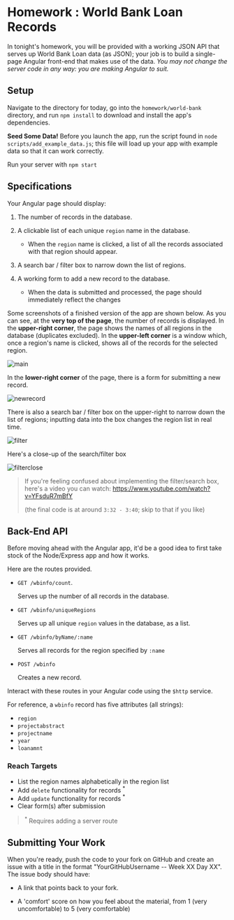 # Homework : World Bank Loan Records

  In tonight's homework, you will be provided with a working JSON API that serves
  up World Bank Loan data (as JSON); your job is to build a single-page Angular
  front-end that makes use of the data. _You may not change the server code in any
  way: you are making Angular to suit._

## Setup

  Navigate to the directory for today, go into the `homework/world-bank`
  directory, and run `npm install` to download and install the app's
  dependencies.

  **Seed Some Data!** Before you launch the app, run the script found in
  `node scripts/add_example_data.js`; this file will load up your app with example
  data so that it can work correctly.

  Run your server with `npm start`
## Specifications

  Your Angular page should display:

  1.  The number of records in the database.

  2.  A clickable list of each unique `region` name in the database.

      - When the `region` name is clicked, a list of all the records associated
      with that region should appear.

  4.  A search bar / filter box to narrow down the list of regions.

  5.  A working form to add a new record to the database.

      - When the data is
      submitted and processed, the page should immediately reflect the changes


  Some screenshots of a finished version of the app are shown below. As you can
  see, at the **very top of the page**, the number of records is displayed. In
  the **upper-right corner**, the page shows the names of all regions in the
  database (duplicates excluded). In the **upper-left corner** is a window
  which, once a region's name is clicked, shows all of the records for the
  selected region.

  ![main](http://i.imgur.com/u9Hf6KZ.png)

  In the **lower-right corner** of the page, there is a form for submitting a
  new record.

  ![newrecord](http://i.imgur.com/4wdv1yl.png)

  There is also a search bar / filter box on the upper-right to narrow down the
  list of regions; inputting data into the box changes the region list in real
  time.

  ![filter](http://i.imgur.com/jYs7yBS.png)

  Here's a close-up of the search/filter box

  ![filterclose](http://i.imgur.com/pYmkL3p.png)

  > If you're feeling confused about implementing the filter/search box,
  > here's a video you can watch: https://www.youtube.com/watch?v=YFsduR7mBfY
  >
  > (the final code is at around `3:32 - 3:40`; skip to that if you like)

## Back-End API

  Before moving ahead with the Angular app, it'd be a good idea to first take
  stock of the Node/Express app and how it works.

  Here are the routes provided.

  -   `GET /wbinfo/count`.

      Serves up the number of all records in the database.

  -   `GET /wbinfo/uniqueRegions`

      Serves up all unique `region` values in the database, as a list.

  -   `GET /wbinfo/byName/:name`

      Serves all records for the region specified by `:name`

  -   `POST /wbinfo`

      Creates a new record.

  Interact with these routes in your Angular code using the `$http` service.

  For reference, a `wbinfo` record has five attributes (all strings):

  -   `region`
  -   `projectabstract`
  -   `projectname`
  -   `year`
  -   `loanamnt`

### Reach Targets

  -   List the region names alphabetically in the region list
  -   Add `delete` functionality for records <sup>*</sup>
  -   Add `update` functionality for records <sup>*</sup>
  -   Clear form(s) after submission

> <sup>*</sup> Requires adding a server route

## Submitting Your Work

When you're ready, push the code to your fork on GitHub and create an issue with
a title in the format "YourGitHubUsername -- Week XX Day XX".
The issue body should have:

-   A link that points back to your fork.

-   A 'comfort' score on how you feel about the material, from 1 (very
    uncomfortable) to 5 (very comfortable)
